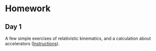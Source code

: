 # Homework

## Day 1

A few simple exercises of relativistic kinematics, and a calculation about accelerators ([Instructions](Delmastro_ESIPAP2020_H1_Exercises.pdf)).
